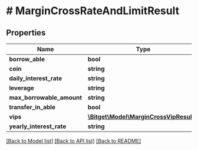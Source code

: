 # # MarginCrossRateAndLimitResult

## Properties

Name | Type | Description | Notes
------------ | ------------- | ------------- | -------------
**borrow_able** | **bool** |  | [optional]
**coin** | **string** |  | [optional]
**daily_interest_rate** | **string** |  | [optional]
**leverage** | **string** |  | [optional]
**max_borrowable_amount** | **string** |  | [optional]
**transfer_in_able** | **bool** |  | [optional]
**vips** | [**\Bitget\Model\MarginCrossVipResult[]**](MarginCrossVipResult.md) |  | [optional]
**yearly_interest_rate** | **string** |  | [optional]

[[Back to Model list]](../../README.md#models) [[Back to API list]](../../README.md#endpoints) [[Back to README]](../../README.md)

